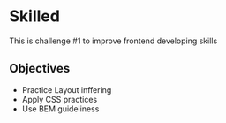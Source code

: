 # Skilled

This is challenge #1 to improve frontend developing skills

## Objectives

- Practice Layout inffering
- Apply CSS practices
- Use BEM guideliness
